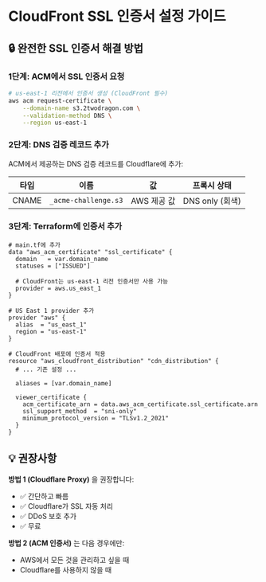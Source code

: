 # CloudFront SSL 인증서 설정 가이드

## 🔒 **완전한 SSL 인증서 해결 방법**

### 1단계: ACM에서 SSL 인증서 요청

```bash
# us-east-1 리전에서 인증서 생성 (CloudFront 필수)
aws acm request-certificate \
    --domain-name s3.2twodragon.com \
    --validation-method DNS \
    --region us-east-1
```

### 2단계: DNS 검증 레코드 추가

ACM에서 제공하는 DNS 검증 레코드를 Cloudflare에 추가:

| 타입 | 이름 | 값 | 프록시 상태 |
|---|---|---|---|
| CNAME | `_acme-challenge.s3` | AWS 제공 값 | DNS only (회색) |

### 3단계: Terraform에 인증서 추가

```hcl
# main.tf에 추가
data "aws_acm_certificate" "ssl_certificate" {
  domain   = var.domain_name
  statuses = ["ISSUED"]
  
  # CloudFront는 us-east-1 리전 인증서만 사용 가능
  provider = aws.us_east_1
}

# US East 1 provider 추가
provider "aws" {
  alias  = "us_east_1"
  region = "us-east-1"
}

# CloudFront 배포에 인증서 적용
resource "aws_cloudfront_distribution" "cdn_distribution" {
  # ... 기존 설정 ...
  
  aliases = [var.domain_name]
  
  viewer_certificate {
    acm_certificate_arn = data.aws_acm_certificate.ssl_certificate.arn
    ssl_support_method  = "sni-only"
    minimum_protocol_version = "TLSv1.2_2021"
  }
}
```

## 💡 **권장사항**

**방법 1 (Cloudflare Proxy)** 을 권장합니다:
- ✅ 간단하고 빠름
- ✅ Cloudflare가 SSL 자동 처리
- ✅ DDoS 보호 추가
- ✅ 무료

**방법 2 (ACM 인증서)** 는 다음 경우에만:
- AWS에서 모든 것을 관리하고 싶을 때
- Cloudflare를 사용하지 않을 때 